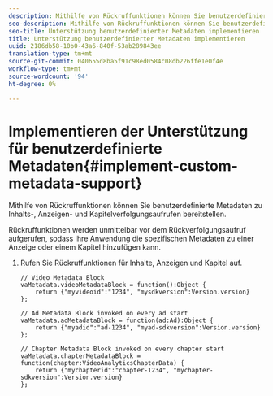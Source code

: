 ```yaml
---
description: Mithilfe von Rückruffunktionen können Sie benutzerdefinierte Metadaten zu Inhalts-, Anzeigen- und Kapitelverfolgungsaufrufen bereitstellen.
seo-description: Mithilfe von Rückruffunktionen können Sie benutzerdefinierte Metadaten zu Inhalts-, Anzeigen- und Kapitelverfolgungsaufrufen bereitstellen.
seo-title: Unterstützung benutzerdefinierter Metadaten implementieren
title: Unterstützung benutzerdefinierter Metadaten implementieren
uuid: 2186db58-10b0-43a6-840f-53ab289843ee
translation-type: tm+mt
source-git-commit: 040655d8ba5f91c98ed0584c08db226ffe1e0f4e
workflow-type: tm+mt
source-wordcount: '94'
ht-degree: 0%

---
```



# Implementieren der Unterstützung für benutzerdefinierte Metadaten{#implement-custom-metadata-support}

Mithilfe von Rückruffunktionen können Sie benutzerdefinierte Metadaten zu Inhalts-, Anzeigen- und Kapitelverfolgungsaufrufen bereitstellen.

Rückruffunktionen werden unmittelbar vor dem Rückverfolgungsaufruf aufgerufen, sodass Ihre Anwendung die spezifischen Metadaten zu einer Anzeige oder einem Kapitel hinzufügen kann.

1. Rufen Sie Rückruffunktionen für Inhalte, Anzeigen und Kapitel auf.

   ```
   // Video Metadata Block 
   vaMetadata.videoMetadataBlock = function():Object { 
       return {"myvideoid":"1234", "mysdkversion":Version.version} 
   }; 
   
   // Ad Metadata Block invoked on every ad start 
   vaMetadata.adMetadataBlock = function(ad:Ad):Object { 
       return {"myadid":"ad-1234", "myad-sdkversion":Version.version} 
   }; 
   
   // Chapter Metadata Block invoked on every chapter start 
   vaMetadata.chapterMetadataBlock = function(chapter:VideoAnalyticsChapterData) { 
       return {"mychapterid":"chapter-1234", "mychapter-sdkversion":Version.version} 
   };
   ```

